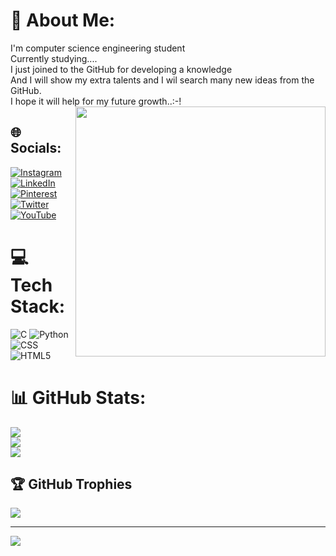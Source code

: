 # 💫 About Me:
I'm computer science engineering student<br>Currently studying....<br>I just joined to the GitHub for developing a knowledge<br>And I will show my extra talents and I wil search many new ideas from the GitHub.<br>I hope it will help for my future growth..:⁠-⁠!
<image align="right" width="400" src="https://github.com/reshminabegam/reshminabegam/assets/140154991/9687b0b2-17df-40dc-b261-0a92c8f79473">


## 🌐 Socials:
[![Instagram](https://img.shields.io/badge/Instagram-%23E4405F.svg?logo=Instagram&logoColor=white)](https://instagram.com/resh71_offl) [![LinkedIn](https://img.shields.io/badge/LinkedIn-%230077B5.svg?logo=linkedin&logoColor=white)](https://linkedin.com/in/reshminabegam) [![Pinterest](https://img.shields.io/badge/Pinterest-%23E60023.svg?logo=Pinterest&logoColor=white)](https://pinterest.com/_resh71_) [![Twitter](https://img.shields.io/badge/Twitter-%231DA1F2.svg?logo=Twitter&logoColor=white)](https://twitter.com/resh71_offl) [![YouTube](https://img.shields.io/badge/YouTube-%23FF0000.svg?logo=YouTube&logoColor=white)](https://youtube.com/@resh71_offl) 

# 💻 Tech Stack:
![C](https://img.shields.io/badge/c-%2300599C.svg?style=for-the-badge&logo=c&logoColor=white) ![Python](https://img.shields.io/badge/python-3670A0?style=for-the-badge&logo=python&logoColor=ffdd54) ![CSS](https://img.shields.io/badge/mysql-%2300f.svg?style=for-the-badge&logo=mysql&logoColor=white) ![HTML5](https://img.shields.io/badge/html5-%23E34F26.svg?style=for-the-badge&logo=html5&logoColor=white) 
# 📊 GitHub Stats:
![](https://github-readme-stats.vercel.app/api?username=reshminabegam&theme=dark&hide_border=false&include_all_commits=false&count_private=false)<br/>
![](https://github-readme-streak-stats.herokuapp.com/?user=reshminabegam&theme=dark&hide_border=false)<br/>
![](https://github-readme-stats.vercel.app/api/top-langs/?username=reshminabegam&theme=dark&hide_border=false&include_all_commits=false&count_private=false&layout=compact)

## 🏆 GitHub Trophies
![](https://github-profile-trophy.vercel.app/?username=reshminabegam&theme=radical&no-frame=false&no-bg=true&margin-w=4)

---
[![](https://visitcount.itsvg.in/api?id=reshminabegam&icon=0&color=0)](https://visitcount.itsvg.in)

<!-- Proudly created with GPRM ( https://gprm.itsvg.in ) -->

